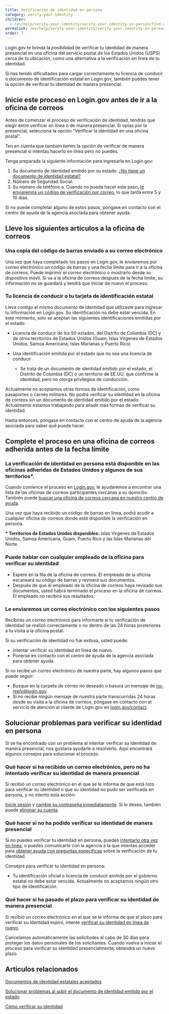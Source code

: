 ```yaml
---
title: Verificación de identidad en persona
category: verify-your-identity
children: 
  - /es/help/verify-your-identity/verify-your-identity-in-person/find-a-participating-post-office/
permalink: /es/help/verify-your-identity/verify-your-identity-in-person/
order: 7
---
```

Login.gov te brinda la posibilidad de verificar tu identidad de manera presencial en una oficina del servicio postal de los Estados Unidos (USPS) cerca de tu ubicación, como una alternativa a la verificación en línea de tu identidad.

Si has tenido dificultades para cargar correctamente tu licencia de conducir o documento de identificación estatal en Login.gov, también puedes tener la opción de verificar tu identidad de manera presencial.


## Inicie este proceso en Login.gov antes de ir a la oficina de correos 

Antes de comenzar el proceso de verificación de identidad, tendrás que elegir entre verificar en línea o de manera presencial. Si optas por la presencial, selecciona la opción "Verificar la identidad en una oficina postal".

Ten en cuenta que también tienes la opción de verificar de manera presencial si intentas hacerlo en línea pero no puedes.

Tenga preparada la siguiente información para ingresarla en Login.gov:

1. Su documento de identidad emitido por su estado. [¿No tiene un documento de identidad estatal?](/es/help/verify-your-identity/accepted-identification-documents/)
2. Número de Seguridad Social.
3. Su número de teléfono
   a. Cuando no pueda hacer este paso, [le enviaremos un código de verificación por correo](/es/help/verify-your-identity/verify-your-address-by-mail/), lo que tarda entre 5 y 10 días.

Si no puede completar alguno de estos pasos, póngase en contacto con el centro de ayuda de la agencia asociada para obtener ayuda.

## Lleve los siguientes artículos a la oficina de correos

### Una copia del código de barras enviado a su correo electrónico

Una vez que haya completado los pasos en Login.gov, le enviaremos por correo electrónico un código de barras y una fecha límite para ir a la oficina de correos. Puede imprimir el correo electrónico o mostrarlo desde su dispositivo móvil. Si va a la oficina de correos después de la fecha límite, su información no se guardará y tendrá que iniciar de nuevo el proceso.

### Tu licencia de conducir o tu tarjeta de identificación estatal

Lleva contigo el mismo documento de identidad que utilizaste para ingresar tu información en Login.gov. Su identificación no debe estar vencida. En este momento, solo se aceptan las siguientes identificaciones emitidas por el estado: 

* Licencia de conducir de los 50 estados, del Distrito de Columbia (DC) y de otros territorios de Estados Unidos (Guam, Islas Vírgenes de Estados Unidos, Samoa Americana, Islas Marianas y Puerto Rico)
* Una identificación emitida por el estado que no sea una licencia de conducir

  * Se trata de un documento de identidad emitido por el estado, el Distrito de Columbia (DC) o un territorio de EE.UU. que confirme la identidad, pero no otorga privilegios de conducción.

Actualmente no aceptamos otras formas de identificación, como pasaportes o carnés militares. No podrá verificar su identidad en la oficina de correos sin un documento de identidad emitido por el estado. Actualmente estamos trabajando para añadir más formas de verificar su identidad.

Hasta entonces, póngase en contacto con el centro de ayuda de la agencia asociada para saber qué puede hacer.

## Complete el proceso en una oficina de correos adherida antes de la fecha límite

### La verificación de identidad en persona está disponible en las oficinas adheridas de Estados Unidos y algunos de sus territorios*. 

Cuando comience el proceso en [Login.gov](https://secure.login.gov/es/), le ayudaremos a encontrar una lista de las oficinas de correos participantes cercanas a su domicilio. También puede [buscar una oficina de correos cercana en nuestro centro de ayuda](/es/help/verify-your-identity/verify-your-identity-in-person/find-a-participating-post-office/).

Una vez que haya recibido un código de barras en línea, podrá acudir a cualquier oficina de correos donde esté disponible la verificación en persona.

**\* Territorios de Estados Unidos disponibles:** Islas Vírgenes de Estados Unidos, Samoa Americana, Guam, Puerto Rico y las Islas Marianas del Norte.

### Puede hablar con cualquier empleado de la oficina para verificar su identidad

* Espere en la fila de la oficina de correos. El empleado de la oficina escaneará su código de barras y revisará sus documentos.
* Después de que el empleado de la oficina de correos haya revisado sus documentos, usted habrá terminado el proceso en la oficina de correos. El empleado no recibirá sus resultados.

### Le enviaremos un correo electrónico con los siguientes pasos

Recibirás un correo electrónico para informarte si tu verificación de identidad se realizó correctamente o no dentro de las 24 horas posteriores a tu visita a la oficina postal.

Si su verificación de identidad no fue exitosa, usted puede:

* Intentar verificar su identidad en línea de nuevo.
* Ponerse en contacto con el centro de ayuda de la agencia asociada para obtener ayuda.

Si no recibe un correo electrónico de nuestra parte, hay algunos pasos que puede seguir:

* Busque en la carpeta de correo no deseado o basura un mensaje de [no-reply@login.gov](mailto:no-reply@login.gov).
* Si no recibe ningún mensaje de nuestra parte transcurridas 24 horas desde su visita a la oficina de correos, póngase en contacto con el servicio de atención al cliente de Login.gov en [login.gov/contact](https://login.gov/contact).

## Solucionar problemas para verificar su identidad en persona

Si se ha encontrado con un problema al intentar verificar su identidad de manera presencial, nos gustaría ayudarle a resolverlo. Aquí encontrará algunos consejos para solucionar el proceso.

### Qué hacer si ha recibido un correo electrónico, pero no ha intentado verificar su identidad de manera presencial

Si recibió un correo electrónico en el que se le informa de que está listo para verificar su identidad o que su identidad no pudo ser verificada en persona, y no intentó esta acción: 

[Inicie sesión](https://secure.login.gov/es/) y [cambie su contraseña inmediatamente](/es/help/manage-your-account/change-your-password/). Si lo desea, también puede [eliminar su cuenta](/es/help/manage-your-account/delete-your-account/).

### Qué hacer si no ha podido verificar su identidad de manera presencial

Si no puedes verificar tu identidad en persona, puedes [intentarlo otra vez en línea](/es/help/verify-your-identity/how-to-verify-your-identity/), o puedes comunicarte con la agencia a la que intentas acceder para [obtener ayuda con preguntas específicas](/es/help/specific-agencies/overview/) sobre la verificación de tu identidad.

Consejos para verificar tu identidad en persona:

* Tu identificación oficial o licencia de conducir emitida por el gobierno estatal no debe estar vencida. Actualmente no aceptamos ningún otro tipo de identificación.

### Qué hacer si ha pasado el plazo para verificar su identidad de manera presencial

Si recibió un correo electrónico en el que se le informa de que el plazo para verificar su identidad expiró, intente [verificar su identidad en línea de nuevo](/es/help/verify-your-identity/how-to-verify-your-identity/).

Cancelamos automáticamente las solicitudes al cabo de 30 días para proteger los datos personales de los solicitantes. Cuando vuelva a iniciar el proceso para verificar su identidad presencialmente, obtendrá un nuevo plazo.

## Artículos relacionados

[Documentos de identidad estatales aceptados](/es/help/verify-your-identity/accepted-identification-documents/)

[Solucionar problemas al subir el documento de identidad emitido por el estado](/es/help/verify-your-identity/how-to-add-images-of-your-state-issued-id/)

[Cómo verificar su identidad](/es/help/verify-your-identity/how-to-verify-your-identity/)
